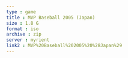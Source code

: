 ```yaml
---
type : game
title : MVP Baseball 2005 (Japan)
size : 1.8 G
format : iso
archive : zip
server : myrient
link2 : MVP%20Baseball%202005%20%28Japan%29
---
```

